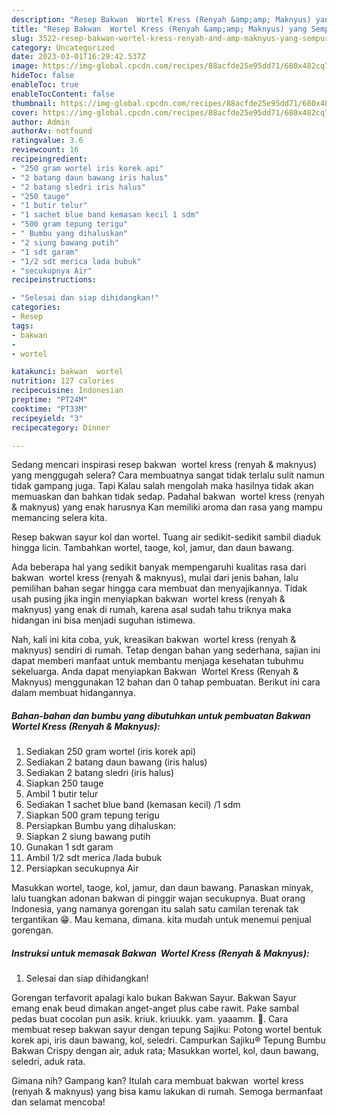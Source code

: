 ```yaml
---
description: "Resep Bakwan  Wortel Kress (Renyah &amp;amp; Maknyus) yang Sempurna, Buat Buka Puasa Bisa Manjain Lidah"
title: "Resep Bakwan  Wortel Kress (Renyah &amp;amp; Maknyus) yang Sempurna, Buat Buka Puasa Bisa Manjain Lidah"
slug: 3522-resep-bakwan-wortel-kress-renyah-and-amp-maknyus-yang-sempurna-buat-buka-puasa-bisa-manjain-lidah
category: Uncategorized
date: 2023-03-01T16:29:42.537Z
image: https://img-global.cpcdn.com/recipes/88acfde25e95dd71/680x482cq70/bakwan-wortel-kress-renyah-maknyus-foto-resep-utama.jpg
hideToc: false
enableToc: true
enableTocContent: false
thumbnail: https://img-global.cpcdn.com/recipes/88acfde25e95dd71/680x482cq70/bakwan-wortel-kress-renyah-maknyus-foto-resep-utama.jpg
cover: https://img-global.cpcdn.com/recipes/88acfde25e95dd71/680x482cq70/bakwan-wortel-kress-renyah-maknyus-foto-resep-utama.jpg
author: Admin
authorAv: notfound
ratingvalue: 3.6
reviewcount: 16
recipeingredient:
- "250 gram wortel iris korek api"
- "2 batang daun bawang iris halus"
- "2 batang sledri iris halus"
- "250 tauge"
- "1 butir telur"
- "1 sachet blue band kemasan kecil 1 sdm"
- "500 gram tepung terigu"
- " Bumbu yang dihaluskan"
- "2 siung bawang putih"
- "1 sdt garam"
- "1/2 sdt merica lada bubuk"
- "secukupnya Air"
recipeinstructions:

- "Selesai dan siap dihidangkan!"
categories:
- Resep
tags:
- bakwan
- 
- wortel

katakunci: bakwan  wortel 
nutrition: 127 calories
recipecuisine: Indonesian
preptime: "PT24M"
cooktime: "PT33M"
recipeyield: "3"
recipecategory: Dinner

---
```



Sedang mencari inspirasi resep bakwan  wortel kress (renyah &amp; maknyus) yang menggugah selera? Cara membuatnya sangat tidak terlalu sulit namun tidak gampang juga. Tapi Kalau salah mengolah maka hasilnya tidak akan memuaskan dan bahkan tidak sedap. Padahal bakwan  wortel kress (renyah &amp; maknyus) yang enak harusnya Kan memiliki aroma dan rasa yang mampu memancing selera kita.


Resep bakwan sayur kol dan wortel. Tuang air sedikit-sedikit sambil diaduk hingga licin. Tambahkan wortel, taoge, kol, jamur, dan daun bawang.

Ada beberapa hal yang sedikit banyak mempengaruhi kualitas rasa dari bakwan  wortel kress (renyah &amp; maknyus), mulai dari jenis bahan, lalu pemilihan bahan segar hingga cara membuat dan menyajikannya. Tidak usah pusing jika ingin menyiapkan bakwan  wortel kress (renyah &amp; maknyus) yang enak di rumah, karena asal sudah tahu triknya maka hidangan ini bisa menjadi suguhan istimewa.


Nah, kali ini kita coba, yuk, kreasikan bakwan  wortel kress (renyah &amp; maknyus) sendiri di rumah. Tetap dengan bahan yang sederhana, sajian ini dapat memberi manfaat untuk membantu menjaga kesehatan tubuhmu sekeluarga. Anda dapat menyiapkan Bakwan  Wortel Kress (Renyah &amp; Maknyus) menggunakan 12 bahan dan 0 tahap pembuatan. Berikut ini cara dalam membuat hidangannya.

<!--inarticleads1-->

##### Bahan-bahan dan bumbu yang dibutuhkan untuk pembuatan Bakwan  Wortel Kress (Renyah &amp; Maknyus):

1. Sediakan 250 gram wortel (iris korek api)
1. Sediakan 2 batang daun bawang (iris halus)
1. Sediakan 2 batang sledri (iris halus)
1. Siapkan 250 tauge
1. Ambil 1 butir telur
1. Sediakan 1 sachet blue band (kemasan kecil) /1 sdm
1. Siapkan 500 gram tepung terigu
1. Persiapkan  Bumbu yang dihaluskan:
1. Siapkan 2 siung bawang putih
1. Gunakan 1 sdt garam
1. Ambil 1/2 sdt merica /lada bubuk
1. Persiapkan secukupnya Air


Masukkan wortel, taoge, kol, jamur, dan daun bawang. Panaskan minyak, lalu tuangkan adonan bakwan di pinggir wajan secukupnya. Buat orang Indonesia, yang namanya gorengan itu salah satu camilan terenak tak tergantikan 😁. Mau kemana, dimana. kita mudah untuk menemui penjual gorengan. 

<!--inarticleads2-->

##### Instruksi untuk memasak Bakwan  Wortel Kress (Renyah &amp; Maknyus):


1. Selesai dan siap dihidangkan!

Gorengan terfavorit apalagi kalo bukan Bakwan Sayur. Bakwan Sayur emang enak beud dimakan anget-anget plus cabe rawit. Pake sambal pedas buat cocolan pun asik. kriuk. kriuukk. yam. yaaamm. 🤤. Cara membuat resep bakwan sayur dengan tepung Sajiku: Potong wortel bentuk korek api, iris daun bawang, kol, seledri. Campurkan Sajiku® Tepung Bumbu Bakwan Crispy dengan air, aduk rata; Masukkan wortel, kol, daun bawang, seledri, aduk rata. 

Gimana nih? Gampang kan? Itulah cara membuat bakwan  wortel kress (renyah &amp; maknyus) yang bisa kamu lakukan di rumah. Semoga bermanfaat dan selamat mencoba!
